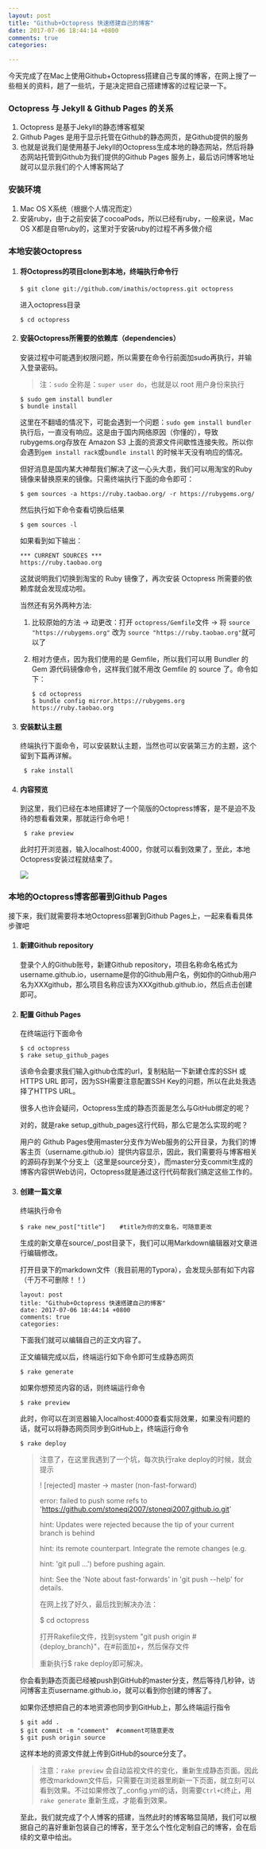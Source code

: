 ```yaml
---
layout: post
title: "Github+Octopress 快速搭建自己的博客"
date: 2017-07-06 18:44:14 +0800
comments: true
categories: 

---
```


今天完成了在Mac上使用Github+Octopress搭建自己专属的博客，在网上搜了一些相关的资料，趟了一些坑，于是决定把自己搭建博客的过程记录一下。

### Octopress 与 Jekyll & Github Pages 的关系 

1. Octopress 是基于Jekyll的静态博客框架
2. Github Pages 是用于显示托管在Github的静态网页，是Github提供的服务
3. 也就是说我们是使用基于Jekyll的Octopress生成本地的静态网站，然后将静态网站托管到Github为我们提供的Github Pages 服务上，最后访问博客地址就可以显示我们的个人博客网站了

### 安装环境

1. Mac OS X系统（根据个人情况而定）
2. 安装ruby，由于之前安装了cocoaPods，所以已经有ruby，一般来说，Mac OS X都是自带ruby的，这里对于安装ruby的过程不再多做介绍

### 本地安装Octopress

1. #### 将Octopress的项目clone到本地，终端执行命令行

   ```
   $ git clone git://github.com/imathis/octopress.git octopress
   ```

   进入octopress目录

   ```
   $ cd octopress
   ```

2. #### 安装Octopress所需要的依赖库（dependencies）

   安装过程中可能遇到权限问题，所以需要在命令行前面加sudo再执行，并输入登录密码。

   > 注：`sudo` 全称是：`super user do`，也就是以 root 用户身份来执行

   ```
   $ sudo gem install bundler
   $ bundle install
   ```

   这里在不翻墙的情况下，可能会遇到一个问题：`sudo gem install bundler` 执行后，一直没有响应。这是由于国内网络原因（你懂的），导致rubygems.org存放在 Amazon S3 上面的资源文件间歇性连接失败。所以你会遇到`gem install rack`或`bundle install` 的时候半天没有响应的情况。

   但好消息是国内某大神帮我们解决了这一心头大患，我们可以用淘宝的Ruby镜像来替换原来的镜像。只需终端执行下面的命令即可：

   ```
   $ gem sources -a https://ruby.taobao.org/ -r https://rubygems.org/
   ```

   然后执行如下命令查看切换后结果

   ```
   $ gem sources -l
   ```

   如果看到如下输出：

   ```
   *** CURRENT SOURCES ***
   https://ruby.taobao.org
   ```

   这就说明我们切换到淘宝的 Ruby 镜像了，再次安装 Octopress 所需要的依赖库就会发现成功啦。

   当然还有另外两种方法:

   1. 比较原始的方法 -> 动更改：打开 `octopress/Gemfile`文件 -> 将 `source "https://rubygems.org"` 改为 `source "https://ruby.taobao.org"`就可以了

   2. 相对方便点，因为我们使用的是 Gemfile，所以我们可以用 Bundler 的 Gem 源代码镜像命令，这样我们就不用改 Gemfile 的 source 了。命令如下：

      ```
      $ cd octopress
      $ bundle config mirror.https://rubygems.org https://ruby.taobao.org
      ```

3. #### 安装默认主题

   终端执行下面命令，可以安装默认主题，当然也可以安装第三方的主题，这个留到下篇再详解。

   ```
    $ rake install
   ```

4. #### 内容预览

   到这里，我们已经在本地搭建好了一个简版的Octopress博客，是不是迫不及待的想看看效果，那就运行命令吧！

   ```
    $ rake preview
   ```

   此时打开浏览器，输入localhost:4000，你就可以看到效果了，至此，本地Octopress安装过程就结束了。

   ![](../images/2017/07/635689-9a554909effc43fe.jpg)


### 本地的Octopress博客部署到Github Pages

接下来，我们就需要将本地Octopress部署到Github Pages上，一起来看看具体步骤吧

1. #### 新建Github repository

   登录个人的Github账号，新建Github repository，项目名称命名格式为username.github.io，username是你的Github用户名，例如你的Github用户名为XXXgithub，那么项目名称应该为XXXgithub.github.io，然后点击创建即可。

2. #### 配置 Github Pages

   在终端运行下面命令

   ```
   $ cd octopress
   $ rake setup_github_pages
   ```

   该命令会要求我们输入github仓库的url，复制粘贴一下新建仓库的SSH 或 HTTPS URL 即可，因为SSH需要注意配置SSH Key的问题，所以在此处我选择了HTTPS URL。

   很多人也许会疑问，Octopress生成的静态页面是怎么与GitHub绑定的呢？

   对的，就是rake setup_github_pages这行代码，那么它是怎么实现的呢？

   用户的 Github Pages使用master分支作为Web服务的公开目录，为我们的博客主页（username.github.io）提供内容显示，因此，我们需要将与博客相关的源码存到某个分支上（这里是source分支），而master分支commit生成的博客内容供Web访问，Octopress就是通过这行代码帮我们搞定这些工作的。

3. #### 创建一篇文章

   终端执行命令

   ```
   $ rake new_post["title"]    #title为你的文章名，可随意更改
   ```

   生成的新文章在source/_post目录下，我们可以用Markdown编辑器对文章进行编辑修改。

   打开目录下的markdown文件（我目前用的Typora），会发现头部有如下内容（千万不可删除！！）

   ```
   layout: post
   title: "Github+Octopress 快速搭建自己的博客"
   date: 2017-07-06 18:44:14 +0800
   comments: true
   categories: 
   ```

   下面我们就可以编辑自己的正文内容了。

   正文编辑完成以后，终端运行如下命令即可生成静态网页

   ```
   $ rake generate
   ```

   如果你想预览内容的话，则终端运行命令

   ```
   $ rake preview
   ```

   此时，你可以在浏览器输入localhost:4000查看实际效果，如果没有问题的话，就可以将静态网页同步到GitHub上，终端运行命令

   ```
   $ rake deploy
   ```

   > 注意了，在这里我遇到了一个坑，每次执行rake deploy的时候，就会提示
   >
   >  ! [rejected]        master -> master (non-fast-forward)
   >
   > error: failed to push some refs to 'https://github.com/stoneqi2007/stoneqi2007.github.io.git'
   >
   > hint: Updates were rejected because the tip of your current branch is behind
   >
   > hint: its remote counterpart. Integrate the remote changes (e.g.
   >
   > hint: 'git pull ...') before pushing again.
   >
   > hint: See the 'Note about fast-forwards' in 'git push --help' for details.
   >
   > 在网上找了好久，最后找到解决办法：
   >
   > $ cd octopress
   >
   > 打开Rakefile文件，找到system "git push origin #{deploy_branch}"，在#前面加+，然后保存文件
   >
   > 重新执行$ rake deploy即可解决。

   你会看到静态页面已经被push到GitHub的master分支，然后等待几秒钟，访问博客主页username.github.io，就可以看到你创建的博客了。

   如果你还想把自己的本地资源也同步到GitHub上，那么终端运行指令

   ```
   $ git add .
   $ git commit -m "comment"  #comment可随意更改
   $ git push origin source
   ```

   这样本地的资源文件就上传到GitHub的source分支了。

   > 注意：`rake preview` 会自动监视文件的变化，重新生成静态页面。因此修改markdown文件后，只需要在浏览器里刷新一下页面，就立刻可以看到效果。不过如果修改了_config.yml的话，则需要`Ctrl+C`终止，用 `rake generate` 重新生成，才能看到效果。

   至此，我们就完成了个人博客的搭建，当然此时的博客略显简陋，我们可以根据自己的喜好重新包装自己的博客，至于怎么个性化定制自己的博客，会在后续的文章中给出。


